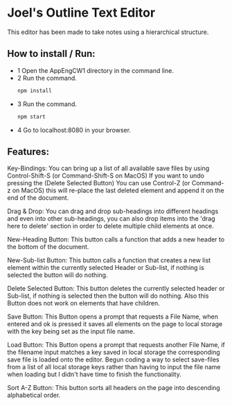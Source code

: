 # Joel's Outline Text Editor

This editor has been made to take notes using a hierarchical structure.  


## How to install / Run:

* 1 Open the AppEngCW1 directory in the command line.
* 2 Run the command.
  ```bash
  npm install
  ```
* 3 Run the command.
  ```bash
  npm start
  ```
* 4 Go to localhost:8080 in your browser.

## Features:
Key-Bindings:
You can bring up a list of all available save files by using Control-Shift-S (or Command-Shift-S on MacOS)
If you want to undo pressing the (Delete Selected Button) You can use Control-Z (or Command-z on MacOS) this will re-place the last deleted element and append it on the end of the document.

Drag & Drop:
You can drag and drop sub-headings into different headings and even into other sub-headings, you can also drop items into the 'drag here to delete' section in order to delete multiple child elements at once.

New-Heading Button:
This button calls a function that adds a new header to the bottom of the document.

New-Sub-list Button:
This button calls a function that creates a new list element within the currently selected Header or Sub-list, if nothing is selected the button will do nothing.

Delete Selected Button:
This button deletes the currently selected header or Sub-list, if nothing is selected then the button will do nothing. Also this Button does not work on elements that have children.

Save Button:
This Button opens a prompt that requests a File Name, when entered and ok is pressed it saves all elements on the page to local storage with the key being set as the input file name.

Load Button:
This Button opens a prompt that requests another File Name, if the filename input matches a key saved in local storage the corresponding save file is loaded onto the editor. Begun coding a way to select save-files from a list of all local storage keys rather than having to input the file name when loading but I didn't have time to finish the functionality.

Sort A-Z Button:
This button sorts all headers on the page into descending alphabetical order.
